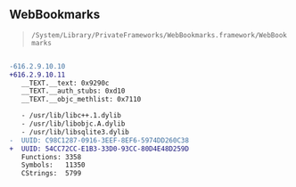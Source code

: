 ## WebBookmarks

> `/System/Library/PrivateFrameworks/WebBookmarks.framework/WebBookmarks`

```diff

-616.2.9.10.10
+616.2.9.10.11
   __TEXT.__text: 0x9290c
   __TEXT.__auth_stubs: 0xd10
   __TEXT.__objc_methlist: 0x7110

   - /usr/lib/libc++.1.dylib
   - /usr/lib/libobjc.A.dylib
   - /usr/lib/libsqlite3.dylib
-  UUID: C98C1287-0916-3EEF-8EF6-5974DD260C38
+  UUID: 54CC72CC-E1B3-33D0-93CC-80D4E48D259D
   Functions: 3358
   Symbols:   11350
   CStrings:  5799

```
